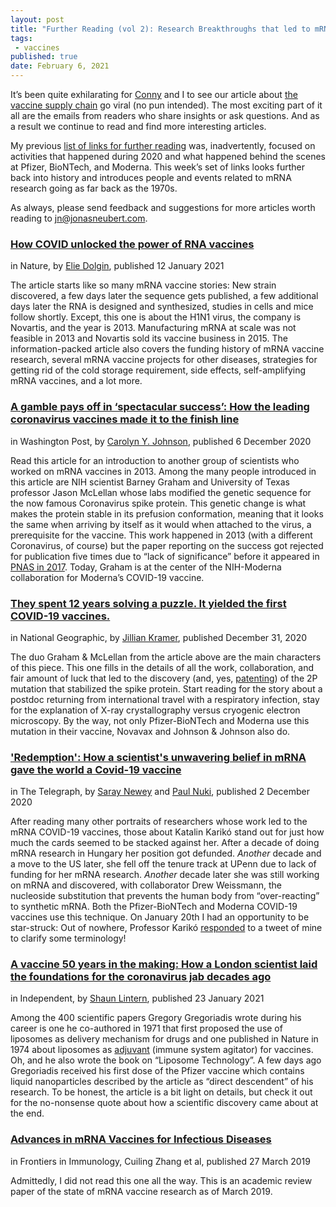 ```yaml
---
layout: post
title: "Further Reading (vol 2): Research Breakthroughs that led to mRNA COVID-19 Vaccines"
tags:
 - vaccines
published: true
date: February 6, 2021
---
```


It’s been quite exhilarating for [Conny](https://www.linkedin.com/in/cornelia-scheitz/) and I to see our article about [the vaccine supply chain](https://blog.jonasneubert.com/2021/01/10/exploring-the-supply-chain-of-the-pfizer-biontech-and-moderna-covid-19-vaccines/) go viral (no pun intended). The most exciting part of it all are the emails from readers who share insights or ask questions. And as a result we continue to read and find more interesting articles.

My previous [list of links for further reading](https://blog.jonasneubert.com/2021/01/22/further-reading-behind-the-scenes-pfizer-biontech-moderna-supply-chains/) was, inadvertently, focused on activities that happened during 2020 and what happened behind the scenes at Pfizer, BioNTech, and Moderna. This week’s set of links looks further back into history and introduces people and events related to mRNA research going as far back as the 1970s.

As always, please send feedback and suggestions for more articles worth reading to [jn@jonasneubert.com](mailto:jn@jonasneubert.com).


### [How COVID unlocked the power of RNA vaccines](https://www.nature.com/articles/d41586-021-00019-w)

in Nature, by [Elie Dolgin](https://twitter.com/ElieDolgin), published 12 January 2021

The article starts like so many mRNA vaccine stories: New strain discovered, a few days later the sequence gets published, a few additional days later the RNA is designed and synthesized, studies in cells and mice follow shortly. Except, this one is about the H1N1 virus, the company is Novartis, and the year is 2013. Manufacturing mRNA at scale was not feasible in 2013 and Novartis sold its vaccine business in 2015. The information-packed article also covers the funding history of mRNA vaccine research, several mRNA vaccine projects for other diseases, strategies for getting rid of the cold storage requirement, side effects, self-amplifying mRNA vaccines, and a lot more.


### [A gamble pays off in ‘spectacular success’: How the leading coronavirus vaccines made it to the finish line](https://www.msn.com/en-us/health/medical/a-gamble-pays-off-in-spectacular-success-how-the-leading-coronavirus-vaccines-made-it-to-the-finish-line/ar-BB1bGaWX)

in Washington Post, by [Carolyn Y. Johnson](https://twitter.com/carolynyjohnson), published 6 December 2020

Read this article for an introduction to another group of scientists who worked on mRNA vaccines in 2013. Among the many people introduced in this article are NIH scientist Barney Graham and University of Texas professor Jason McLellan whose labs modified the genetic sequence for the now famous Coronavirus spike protein. This genetic change is what makes the protein stable in its prefusion conformation, meaning that it looks the same when arriving by itself as it would when attached to the virus, a prerequisite for the vaccine. This work happened in 2013 (with a different Coronavirus, of course) but the paper reporting on the success got rejected for publication five times due to “lack of significance” before it appeared in [PNAS in 2017](https://www.pnas.org/content/114/35/E7348). Today, Graham is at the center of the NIH-Moderna collaboration for Moderna’s COVID-19 vaccine.


### [They spent 12 years solving a puzzle. It yielded the first COVID-19 vaccines.](https://www.nationalgeographic.com/science/2020/12/these-scientists-spent-twelve-years-solving-puzzle-yielded-coronavirus-vaccines/)

in National Geographic, by [Jillian Kramer](https://www.jilliankramer.com), published December 31, 2020

The duo Graham & McLellan from the article above are the main characters of this piece. This one fills in the details of all the work, collaboration, and fair amount of luck that led to the discovery (and, yes, [patenting](https://patentimages.storage.googleapis.com/68/47/0c/2b5bc4f43c9f74/WO2018081318A1.pdf)) of the 2P mutation that stabilized the spike protein. Start reading for the story about a postdoc returning from international travel with a respiratory infection, stay for the explanation of X-ray crystallography versus cryogenic electron microscopy. By the way, not only Pfizer-BioNTech and Moderna use this mutation in their vaccine, Novavax and Johnson & Johnson also do.


### ['Redemption': How a scientist's unwavering belief in mRNA gave the world a Covid-19 vaccine](https://www.telegraph.co.uk/global-health/science-and-disease/redemption-one-scientists-unwavering-belief-mrna-gave-world/)

in The Telegraph, by [Saray Newey](https://twitter.com/sneweyy) and [Paul Nuki](https://twitter.com/PaulNuki), published 2 December 2020

After reading many other portraits of researchers whose work led to the mRNA COVID-19 vaccines, those about Katalin Karikó stand out for just how much the cards seemed to be stacked against her. After a decade of doing mRNA research in Hungary her position got defunded. _Another_ decade and a move to the US later, she fell off the tenure track at UPenn due to lack of funding for her mRNA research. _Another_ decade later she was still working on mRNA and discovered, with collaborator Drew Weissmann, the nucleoside substitution that prevents the human body from “over-reacting” to synthetic mRNA. Both the Pfizer-BioNTech and Moderna COVID-19 vaccines use this technique. On January 20th I had an opportunity to be star-struck: Out of nowhere, Professor Karikó [responded](https://twitter.com/kkariko/status/1352033653178716160) to a tweet of mine to clarify some terminology!


### [A vaccine 50 years in the making: How a London scientist laid the foundations for the coronavirus jab decades ago](https://www.independent.co.uk/news/health/coronavirus-vaccine-pfizer-gregory-gregoriadis-b1791368.html)

in Independent, by [Shaun Lintern](https://twitter.com/ShaunLintern), published 23 January 2021

Among the 400 scientific papers Gregory Gregoriadis wrote during his career is one he co-authored in 1971 that first proposed the use of liposomes as delivery mechanism for drugs and one published in Nature in 1974 about liposomes as [adjuvant](https://en.wikipedia.org/wiki/Adjuvant) (immune system agitator) for vaccines. Oh, and he also wrote the book on “Liposome Technology”. A few days ago Gregoriadis received his first dose of the Pfizer vaccine which contains liquid nanoparticles described by the article as “direct descendent” of his research. To be honest, the article is a bit light on details, but check it out for the no-nonsense quote about how a scientific discovery came about at the end.


### [Advances in mRNA Vaccines for Infectious Diseases](https://www.frontiersin.org/articles/10.3389/fimmu.2019.00594/full)

in Frontiers in Immunology, Cuiling Zhang et al, published 27 March 2019

Admittedly, I did not read this one all the way. This is an academic review paper of the state of mRNA vaccine research as of March 2019.
